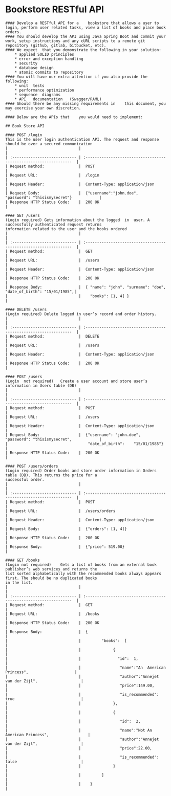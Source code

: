 Bookstore RESTful API
===

    #### Develop a RESTful API for a	bookstore that allows a	user to	login, perform user	related	tasks, view	a list of books and	place book orders.
    #### You should develop the API using Java Spring Boot and commit your work, setup instructions and any cURL scripts to a remote git repository	(github, gitlab, bitbucket,	etc).
    #### We	expect	that you demonstrate the following in your solution:
        * applied SOLID	principles
        * error	and	exception handling
        * security
        * database design
        * atomic commits to	repository
    #### You will have our extra attention if you also provide the following:
        * unit	tests
        * performance optimization
        * sequence	diagrams
        * API	documentation	(Swagger/RAML)
    #### Should there be any missing requirements in	this document, you	may	exercise your own discretion.

    #### Below are the APIs that	you	would need to implement:

    ## Book Store API

    #### POST /login
    This is	the	user login authentication API. The request and response	should be over a secured communication
    |                               |                                                                    |
    | :---------------------------- | :----------------------------------------------------------------  |
    | Request method:               |  POST                                                              |
    | Request URL:                  |  /login                                                            |
    | Request Header:               |  Content-Type: application/json                                    |
    | Request Body:                 |  {"username":"john.doe",	"password":	"thisismysecret"}            |
    | Response HTTP Status Code:    |  200 OK                                                            |

    #### GET /users
    (Login required) Gets information about the	logged	in	user. A	successfully authenticated request returns
    information	related	to the user	and	the	books ordered
    |                               |                                                                    |
    | :---------------------------- | :----------------------------------------------------------------  |
    | Request method:               |  GET                                                               |
    | Request URL:                  |  /users                                                            |
    | Request Header:               |  Content-Type: application/json                                    |
    | Response HTTP Status Code:    |  200 OK                                                            |
    | Response Body:                |  { "name": "john", "surname":	"doe", "date_of_birth":	"15/01/1985",|
    |                               |    "books": [1, 4] }                                               |

    #### DELETE /users
    (Login required) Delete	logged in user’s record	and	order history.
    |                               |                                                                    |
    | :---------------------------- | :----------------------------------------------------------------  |
    | Request method:               |  DELETE                                                            |
    | Request URL:                  |  /users                                                            |
    | Request Header:               |  Content-Type: application/json                                    |
    | Response HTTP Status Code:    |  200 OK                                                            |

    #### POST /users
    (Login  not required)   Create a user account and store	user’s information in Users table (DB)
    |                               |                                                                    |
    | :---------------------------- | :----------------------------------------------------------------  |
    | Request method:               |  POST                                                              |
    | Request URL:                  |  /users                                                            |
    | Request Header:               |  Content-Type: application/json                                    |
    | Request Body:                 |  {"username": "john.doe", "password": "thisismysecret",            |
    |                                   "date_of_birth":	"15/01/1985"}                                |
    | Response HTTP Status Code:    |  200 OK                                                            |

    #### POST /users/orders
    (Login required) Order books and store order information in	Orders table (DB). This	returns	the	price for a
    successful order.
    |                               |                                                                    |
    | :---------------------------- | :----------------------------------------------------------------  |
    | Request method:               |  POST                                                              |
    | Request URL:                  |  /users/orders                                                     |
    | Request Header:               |  Content-Type: application/json                                    |
    | Request Body:                 |  {"orders": [1, 4]}                                                |
    | Response HTTP Status Code:    |  200 OK                                                            |
    | Response Body:                |  {"price": 519.00}                                                 |

    #### GET /books
    (Login not required)    Gets a list	of books from an external book publisher’s web services	and	returns	the
    list sorted	alphabetically with the	recommended books always appears first.	The	should be no duplicated books
    in the list.
    |                               |                                                                    |
    | :---------------------------- | :----------------------------------------------------------------  |
    | Request method:               |  GET                                                               |
    | Request URL:                  |  /books                                                            |
    | Response HTTP Status Code:    |  200 OK                                                            |
    | Response Body:                |  {                                                                 |
    |                               |         "books":	[                                                |
    |                               |              {                                                     |
    |                               |                "id":  1,                                           |
    |                               |                 "name":"An  American Princess",	                 |
    |                               |                 "author":"Annejet van der Zijl",	                 |
    |                               |                 "price":149.00,	                                 |
    |                               |                 "is_recommended": true                             |
    |                               |              },                                                    |
    |                               |              {                                                     |
    |                               |                 "id":  2,                                          |
    |                               |                 "name":"Not An American Princess",	             |
    |                               |                 "author":"Annejet van der Zijl",	                 |
    |                               |                 "price":22.00,	                                 |
    |                               |                 "is_recommended": false                            |
    |                               |              }                                                     |
    |                               |         ]                                                          |
    |                               |    }                                                               |


